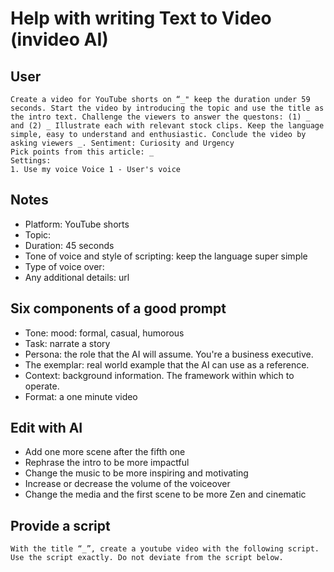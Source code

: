 # Help with writing Text to Video (invideo AI)

## User
```
Create a video for YouTube shorts on “_" keep the duration under 59 seconds. Start the video by introducing the topic and use the title as the intro text. Challenge the viewers to answer the questons: (1) _ and (2) _ Illustrate each with relevant stock clips. Keep the language simple, easy to understand and enthusiastic. Conclude the video by asking viewers _. Sentiment: Curiosity and Urgency
Pick points from this article: _
Settings:
1. Use my voice Voice 1 - User's voice
```

## Notes

- Platform: YouTube shorts
- Topic:
- Duration: 45 seconds
- Tone of voice and style of scripting: keep the language super simple
- Type of voice over:
- Any additional details: url

## Six components of a good prompt

- Tone: mood: formal, casual, humorous
- Task: narrate a story
- Persona: the role that the AI will assume. You're a business executive.
- The exemplar: real world example that the AI can use as a reference. 
- Context: background information. The framework within which to operate.
- Format: a one minute video


## Edit with AI 

- Add one more scene after the fifth one
- Rephrase the intro to be more impactful
- Change the music to be more inspiring and motivating
- Increase or decrease the volume of the voiceover
- Change the media and the first scene to be more Zen and cinematic

## Provide a script
```
With the title “_”, create a youtube video with the following script. Use the script exactly. Do not deviate from the script below.
```
